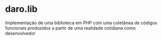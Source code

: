 # daro.lib
Implementação de uma biblioteca em PHP com uma coletânea de códigos funcionais produzidos a partir de uma realidade cotidiana como desenvolvedor
